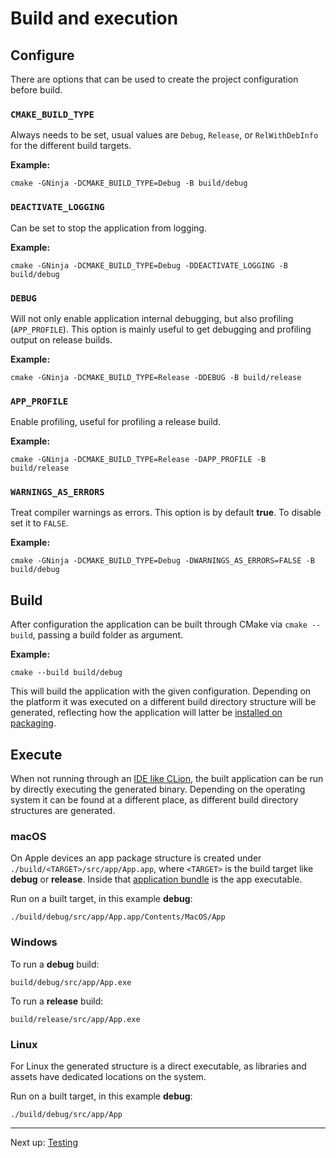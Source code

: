 # Build and execution

## Configure

There are options that can be used to create the project configuration before build.

### `CMAKE_BUILD_TYPE`

Always needs to be set, usual values are `Debug`, `Release`, or `RelWithDebInfo` for the different build targets.

**Example:**

```shell
cmake -GNinja -DCMAKE_BUILD_TYPE=Debug -B build/debug
```

### `DEACTIVATE_LOGGING`

Can be set to stop the application from logging.

**Example:**

```shell
cmake -GNinja -DCMAKE_BUILD_TYPE=Debug -DDEACTIVATE_LOGGING -B build/debug
```

### `DEBUG`

Will not only enable application internal debugging, but also profiling (`APP_PROFILE`). This option is mainly useful to get debugging and profiling output on release builds.

**Example:**

```shell
cmake -GNinja -DCMAKE_BUILD_TYPE=Release -DDEBUG -B build/release
```

### `APP_PROFILE`

Enable profiling, useful for profiling a release build.

**Example:**

```shell
cmake -GNinja -DCMAKE_BUILD_TYPE=Release -DAPP_PROFILE -B build/release
```

### `WARNINGS_AS_ERRORS`

Treat compiler warnings as errors. This option is by default **true**. To disable set it to `FALSE`.

**Example:**

```shell
cmake -GNinja -DCMAKE_BUILD_TYPE=Debug -DWARNINGS_AS_ERRORS=FALSE -B build/debug
```

## Build

After configuration the application can be built through CMake via `cmake --build`, passing a build folder as argument.

**Example:**

```shell
cmake --build build/debug
```

This will build the application with the given configuration. Depending on the platform it was executed on a different build directory structure will be generated, reflecting how the application will latter be [installed on packaging](Packaging.md).

## Execute

When not running through an [IDE like CLion](https://www.jetbrains.com/clion), the built application can be run by directly executing the generated binary. Depending on the operating system it can be found at a different place, as different build directory structures are generated.

### macOS

On Apple devices an app package structure is created under `./build/<TARGET>/src/app/App.app`, where `<TARGET>` is the build target like **debug** or **release**. Inside that [application bundle](https://developer.apple.com/library/archive/documentation/CoreFoundation/Conceptual/CFBundles/AboutBundles/AboutBundles.html#//apple_ref/doc/uid/10000123i-CH100-SW1) is the app executable.

Run on a built target, in this example **debug**:

```shell
./build/debug/src/app/App.app/Contents/MacOS/App
```

### Windows

To run a **debug** build:

```shell
build/debug/src/app/App.exe
```

To run a **release** build:

```shell
build/release/src/app/App.exe
```

### Linux

For Linux the generated structure is a direct executable, as libraries and assets have dedicated locations on the system.

Run on a built target, in this example **debug**:

```shell
./build/debug/src/app/App
```

***

Next up: [Testing](Testing.md)
